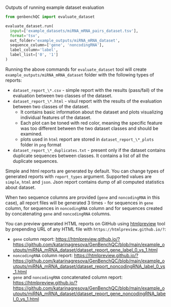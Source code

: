Outputs of running example dataset evaluation

```python
from genbenchQC import evaluate_dataset

evaluate_dataset.run(
  input=['example_datasets/miRNA_mRNA_pairs_dataset.tsv'], 
  format='tsv', 
  out_folder='example_outputs/miRNA_mRNA_dataset', 
  sequence_column=['gene', 'noncodingRNA'], 
  label_column='label', 
  label_list=['0', '1']
)
```

Running the above commands for `evaluate_dataset` tool will create `example_outputs/miRNA_mRNA_dataset` folder with the following types of reports:
- `dataset_report_\*.csv` - simple report with the results (pass/fail) of the evaluation between two classes of the dataset.
- `dataset_report_\*.html` - visul report with the results of the evaluation between two classes of the dataset. 
  - It contains basic information about the dataset and plots visualizing individual features of the dataset. 
  - Each plot can be toned with red color, meaning the specific feature was too different between the two dataset classes and should be examined.
  - plots used in `html` report are stored in `dataset_report_\*_plots` folder in `png` format
- `dataset_report_\*_duplicates.txt` - present only if the dataset contains duplicate sequences between classes. It contains a list of all the duplicate sequences.

Simple and html reports are generated by default. You can change types of generated reports with `report_types` argument. Supported values are `simple`, `html` and `json`. Json report contains dump of all computed statistics about dataset.

When two sequence columns are provided (`gene` and `noncodingRNA` in this case), all report files will be generated 3 times - for sequences in `gene` column, for sequences in `noncodingRNA` column and for sequences created by concatenating `gene` and `noncodingRNA` columns.

You can preview generated HTML reports on GitHub using [htmlpreview](https://github.com/htmlpreview/htmlpreview.github.com) tool by prepending URL of any HTML file with `https://htmlpreview.github.io/?`:

- `gene` column report: https://htmlpreview.github.io/?https://github.com/katarinagresova/GenBenchQC/blob/main/example_outputs/miRNA_mRNA_dataset/dataset_report_gene_label_0_vs_1.html
- `noncodingRNA` column report: https://htmlpreview.github.io/?https://github.com/katarinagresova/GenBenchQC/blob/main/example_outputs/miRNA_mRNA_dataset/dataset_report_noncodingRNA_label_0_vs_1.html
- `gene` and `noncodingRNA` concatenated column report: https://htmlpreview.github.io/?https://github.com/katarinagresova/GenBenchQC/blob/main/example_outputs/miRNA_mRNA_dataset/dataset_report_gene_noncodingRNA_label_0_vs_1.html